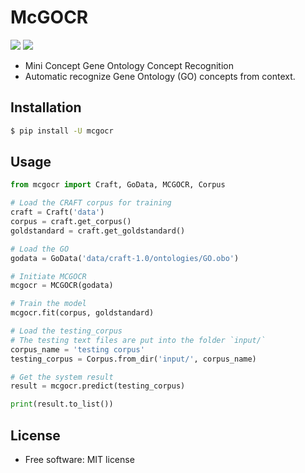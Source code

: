 # McGOCR

[![](https://img.shields.io/travis/jeroyang/mcgocr.svg)](https://travis-ci.org/jeroyang/mcgocr)
[![](https://img.shields.io/pypi/v/mcgocr.svg)](https://pypi.python.org/pypi/mcgocr)

- Mini Concept Gene Ontology Concept Recognition
- Automatic recognize Gene Ontology (GO) concepts from context.

## Installation

```bash
$ pip install -U mcgocr
```

## Usage
```python
from mcgocr import Craft, GoData, MCGOCR, Corpus

# Load the CRAFT corpus for training
craft = Craft('data')
corpus = craft.get_corpus()
goldstandard = craft.get_goldstandard()

# Load the GO
godata = GoData('data/craft-1.0/ontologies/GO.obo')

# Initiate MCGOCR
mcgocr = MCGOCR(godata)

# Train the model
mcgocr.fit(corpus, goldstandard)

# Load the testing_corpus
# The testing text files are put into the folder `input/`
corpus_name = 'testing corpus'
testing_corpus = Corpus.from_dir('input/', corpus_name)

# Get the system result
result = mcgocr.predict(testing_corpus)

print(result.to_list())
```


## License
* Free software: MIT license
